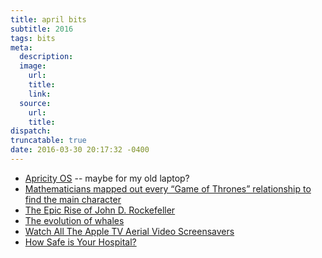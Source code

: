 ```yaml
---
title: april bits
subtitle: 2016
tags: bits
meta:
  description:
  image:
    url:
    title:
    link:
  source:
    url:
    title:
dispatch:
truncatable: true
date: 2016-03-30 20:17:32 -0400
---
```

* [Apricity OS][aos] -- maybe for my old laptop?
* [Mathematicians mapped out every “Game of Thrones” relationship to find the main character][thrones]
* [The Epic Rise of John D. Rockefeller][rockefeller]
* [The evolution of whales][whales]
* [Watch All The Apple TV Aerial Video Screensavers][atv]
* [How Safe is Your Hospital?][hospital]

[aos]: http://apricityos.com
[thrones]: http://qz.com/650796/mathematicians-mapped-out-every-game-of-thrones-relationship-to-find-the-main-character/
[rockefeller]: http://thehustle.co/the-history-of-john-d-rockefeller-standard-oil
[whales]: http://www.eartharchives.org/articles/the-evolution-of-whales/
[atv]: http://benjaminmayo.co.uk/watch-all-the-apple-tv-aerial-video-screensavers#b8-2
[hospital]: http://www.hospitalsafetyscore.org